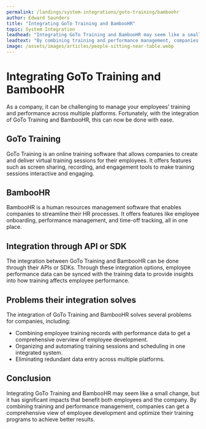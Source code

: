 ```yaml
---
permalink: /landings/system-integrations/goto-training/bamboohr
author: Edward Saunders
title: "Integrating GoTo Training and BambooHR"
topic: System Integration
leadhead: "Integrating GoTo Training and BambooHR may seem like a small change, but it has significant impacts that benefit both employees and the company"
leadtext: "By combining training and performance management, companies can get a comprehensive view of employee development and optimize their training programs to achieve better results."
image: /assets/images/articles/people-sitting-near-table.webp
---
```

<div class="arttext">
<h1>Integrating GoTo Training and BambooHR</h1>

<p>As a company, it can be challenging to manage your employees' training and performance across multiple platforms. Fortunately, with the integration of GoTo Training and BambooHR, this can now be done with ease.</p>

<h2>GoTo Training</h2>

<p>GoTo Training is an online training software that allows companies to create and deliver virtual training sessions for their employees. It offers features such as screen sharing, recording, and engagement tools to make training sessions interactive and engaging.</p>

<h2>BambooHR</h2>

<p>BambooHR is a human resources management software that enables companies to streamline their HR processes. It offers features like employee onboarding, performance management, and time-off tracking, all in one place.</p>

<h2>Integration through API or SDK</h2>

<p>The integration between GoTo Training and BambooHR can be done through their APIs or SDKs. Through these integration options, employee performance data can be synced with the training data to provide insights into how training affects employee performance.</p>

<h2>Problems their integration solves</h2>

<p>The integration of GoTo Training and BambooHR solves several problems for companies, including:</p>

<ul>
	<li>Combining employee training records with performance data to get a comprehensive overview of employee development.</li>
	<li>Organizing and automating training sessions and scheduling in one integrated system.</li>
	<li>Eliminating redundant data entry across multiple platforms.</li>
</ul>

<h2>Conclusion</h2>

<p>Integrating GoTo Training and BambooHR may seem like a small change, but it has significant impacts that benefit both employees and the company. By combining training and performance management, companies can get a comprehensive view of employee development and optimize their training programs to achieve better results.</p>

</div>